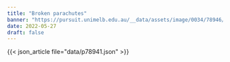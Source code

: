 ```yaml
---
title: "Broken parachutes"
banner: "https://pursuit.unimelb.edu.au/__data/assets/image/0034/78946/Broken-parachutes_e8d3e21b-c2ef-4fd0-8d46-07e042c954c2.jpg"
date: 2022-05-27
draft: false
---
```


{{< json_article file="data/p78941.json" >}}